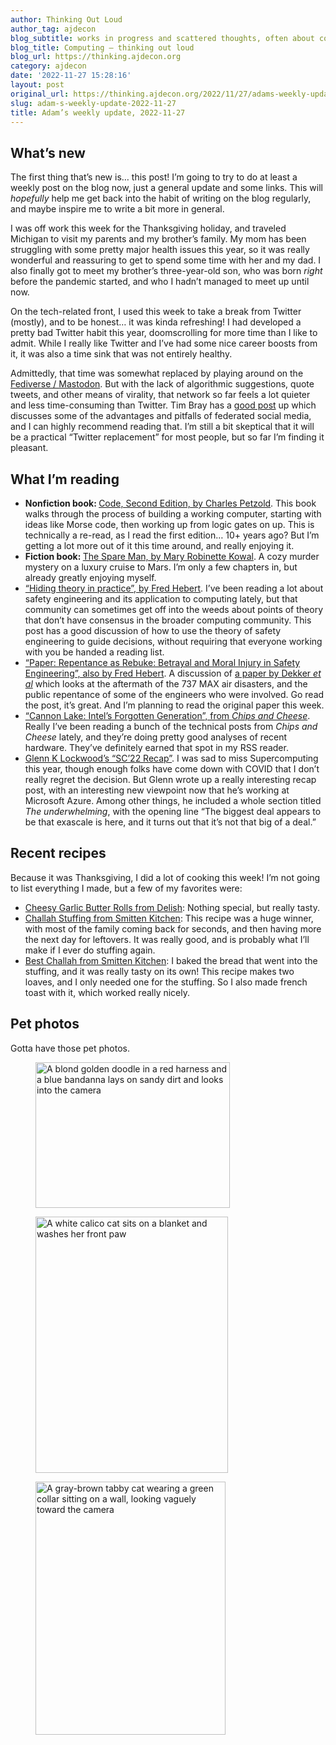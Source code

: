 ```yaml
---
author: Thinking Out Loud
author_tag: ajdecon
blog_subtitle: works in progress and scattered thoughts, often about computers
blog_title: Computing – thinking out loud
blog_url: https://thinking.ajdecon.org
category: ajdecon
date: '2022-11-27 15:28:16'
layout: post
original_url: https://thinking.ajdecon.org/2022/11/27/adams-weekly-update-2022-11-27/
slug: adam-s-weekly-update-2022-11-27
title: Adam’s weekly update, 2022-11-27
---
```


<h2>What&#8217;s new</h2>



<p>The first thing that&#8217;s new is&#8230; this post! I&#8217;m going to try to do at least a weekly post on the blog now, just a general update and some links. This will <em>hopefully</em> help me get back into the habit of writing on the blog regularly, and maybe inspire me to write a bit more in general.</p>




<span id="more-264"></span>



<p>I was off work this week for the Thanksgiving holiday, and traveled Michigan to visit my parents and my brother&#8217;s family. My mom has been struggling with some pretty major health issues this year, so it was really wonderful and reassuring to get to spend some time with her and my dad. I also finally got to meet my brother&#8217;s three-year-old son, who was born <em>right</em> before the pandemic started, and who I hadn&#8217;t managed to meet up until now.</p>




<p>On the tech-related front, I used this week to take a break from Twitter (mostly), and to be honest&#8230; it was kinda refreshing! I had developed a pretty bad Twitter habit this year, doomscrolling for more time than I like to admit. While I really like Twitter and I&#8217;ve had some nice career boosts from it, it was also a time sink that was not entirely healthy.</p>




<p>Admittedly, that time was somewhat replaced by playing around on the <a href="https://calico.social/ajdecon">Fediverse / Mastodon</a>. But with the lack of algorithmic suggestions, quote tweets, and other means of virality, that network so far feels a lot quieter and less time-consuming than Twitter. Tim Bray has a <a href="https://www.tbray.org/ongoing/When/202x/2022/11/26/Bye-Twitter">good post</a> up which discusses some of the advantages and pitfalls of federated social media, and I can highly recommend reading that. I&#8217;m still a bit skeptical that it will be a practical &#8220;Twitter replacement&#8221; for most people, but so far I&#8217;m finding it pleasant.</p>




<h2>What I&#8217;m reading</h2>



<ul>
<li><strong>Nonfiction book: </strong><a href="https://bookshop.org/p/books/code-the-hidden-language-of-computer-hardware-and-software-charles-petzold/18465738">Code, Second Edition, by Charles Petzold</a>. This book walks through the process of building a working computer, starting with ideas like Morse code, then working up from logic gates on up. This is technically a re-read, as I read the first edition&#8230; 10+ years ago? But I&#8217;m getting a lot more out of it this time around, and really enjoying it.</li>



<li><strong>Fiction book: </strong><a href="https://bookshop.org/p/books/the-spare-man-mary-robinette-kowal/18834426">The Spare Man, by Mary Robinette Kowal</a>. A cozy murder mystery on a luxury cruise to Mars. I&#8217;m only a few chapters in, but already greatly enjoying myself.</li>



<li><a href="https://ferd.ca/hiding-theory-in-practice.html">&#8220;Hiding theory in practice&#8221;, by Fred Hebert</a>. I&#8217;ve been reading a lot about safety engineering and its application to computing lately, but that community can sometimes get off into the weeds about points of theory that don&#8217;t have consensus in the broader computing community. This post has a good discussion of how to use the theory of safety engineering to guide decisions, without requiring that everyone working with you be handed a reading list.</li>



<li><a href="https://cohost.org/mononcqc/post/385225-paper-repentance-as">&#8220;Paper: Repentance as Rebuke: Betrayal and Moral Injury in Safety Engineering&#8221;, also by Fred Hebert</a>. A discussion of <a href="https://link.springer.com/article/10.1007/s11948-022-00412-2">a paper by Dekker <em>et al</em></a> which looks at the aftermath of the 737 MAX air disasters, and the public repentance of some of the engineers who were involved. Go read the post, it&#8217;s great. And I&#8217;m planning to read the original paper this week.</li>



<li><a href="https://chipsandcheese.com/2022/11/15/cannon-lake-intels-forgotten-generation/">&#8220;Cannon Lake: Intel&#8217;s Forgotten Generation&#8221;, from <em>Chips and Cheese</em></a>. Really I&#8217;ve been reading a bunch of the technical posts from <em>Chips and Cheese</em> lately, and they&#8217;re doing pretty good analyses of recent hardware. They&#8217;ve definitely earned that spot in my RSS reader.</li>



<li><a href="https://glennklockwood.blogspot.com/2022/11/sc22-recap.html">Glenn K Lockwood&#8217;s &#8220;SC&#8217;22 Recap&#8221;</a>. I was sad to miss Supercomputing this year, though enough folks have come down with COVID that I don&#8217;t really regret the decision. But Glenn wrote up a really interesting recap post, with an interesting new viewpoint now that he&#8217;s working at Microsoft Azure. Among other things, he included a whole section titled <em>The underwhelming</em>, with the opening line &#8220;The biggest deal appears to be that exascale is here, and it turns out that it&#8217;s not that big of a deal.&#8221;</li>
</ul>



<h2>Recent recipes</h2>



<p>Because it was Thanksgiving, I did a lot of cooking this week! I&#8217;m not going to list everything I made, but a few of my favorites were:</p>




<ul>
<li><a href="https://www.delish.com/cooking/recipe-ideas/a23340027/cheesy-garlic-butter-rolls-recipe/">Cheesy Garlic Butter Rolls from Delish</a>: Nothing special, but really tasty.</li>



<li><a href="https://smittenkitchen.com/2019/11/challah-stuffing/">Challah Stuffing from Smitten Kitchen</a>: This recipe was a huge winner, with most of the family coming back for seconds, and then having more the next day for leftovers. It was really good, and is probably what I&#8217;ll make if I ever do stuffing again.</li>



<li><a href="https://smittenkitchen.com/2008/09/best-challah-egg-bread/">Best Challah from Smitten Kitchen</a>: I baked the bread that went into the stuffing, and it was really tasty on its own! This recipe makes two loaves, and I only needed one for the stuffing. So I also made french toast with it, which worked really nicely.</li>
</ul>



<h2>Pet photos</h2>



<p>Gotta have those pet photos.</p>




<figure class="wp-block-image size-large is-resized"><img alt="A blond golden doodle in a red harness and a blue bandanna lays on sandy dirt and looks into the camera" class="wp-image-271" height="233" src="https://thinking.ajdecon.org/wp-content/uploads/2022/11/IMG_6863-1024x768.jpeg" width="311" /></figure>



<figure class="wp-block-image size-large is-resized"><img alt="A white calico cat sits on a blanket and washes her front paw" class="wp-image-272" height="410" src="https://thinking.ajdecon.org/wp-content/uploads/2022/11/69075713241__19379770-6B0C-4780-8DD0-30C62A033C88-768x1024.jpeg" width="308" /></figure>



<figure class="wp-block-image size-large is-resized"><img alt="A gray-brown tabby cat wearing a green collar sitting on a wall, looking vaguely toward the camera" class="wp-image-273" height="405" src="https://thinking.ajdecon.org/wp-content/uploads/2022/11/69073206299__DB9CA33B-0EB5-4681-96DA-8368554B6B8A-768x1024.jpeg" width="304" /></figure>